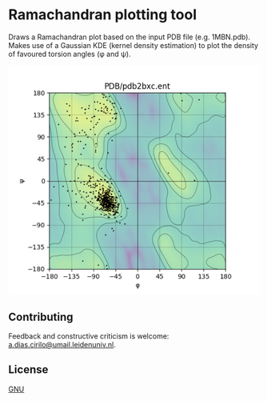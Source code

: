 # Ramachandran plotting tool

Draws a Ramachandran plot based on the input PDB file (e.g. 1MBN.pdb). Makes use of a Gaussian KDE (kernel density estimation) to plot the density of favoured torsion angles (&phi; and &psi;).

![alt text](https://github.com/alxdrcirilo/RamachanDraw/blob/master/extras/plot.png)

## Contributing
Feedback and constructive criticism is welcome: a.dias.cirilo@umail.leidenuniv.nl.

## License
[GNU](https://choosealicense.com/licenses/gpl-3.0/)
